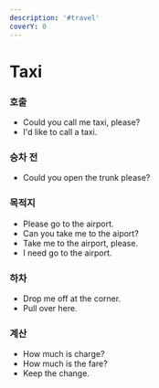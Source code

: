 ```yaml
---
description: '#travel'
coverY: 0
---
```


# Taxi

### 호출

* Could you call me taxi, please?
* &#x20;I'd like to call a taxi.



### 승차 전

* Could you open the trunk please?



### 목적지

* Please go to the airport.
* Can you take me to the aiport?&#x20;
* Take me to the airport, please.
* I need go to the airport.

### 하차

* Drop me off at the corner.
* Pull over here.



### 계산

* How much is charge?
* How much is the fare?
* Keep the change.















